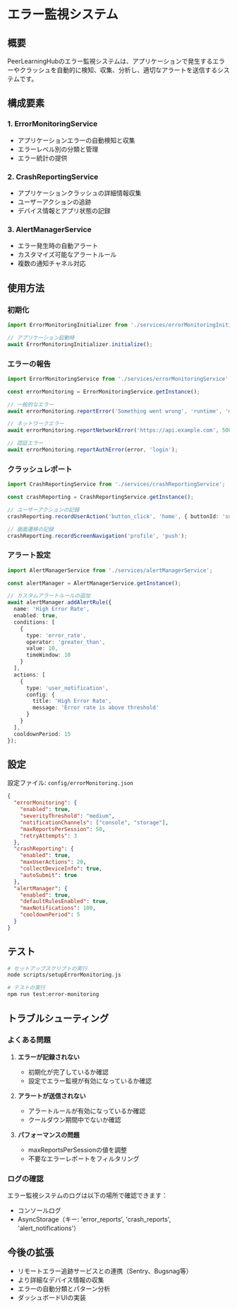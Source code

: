 # エラー監視システム

## 概要

PeerLearningHubのエラー監視システムは、アプリケーションで発生するエラーやクラッシュを自動的に検知、収集、分析し、適切なアラートを送信するシステムです。

## 構成要素

### 1. ErrorMonitoringService
- アプリケーションエラーの自動検知と収集
- エラーレベル別の分類と管理
- エラー統計の提供

### 2. CrashReportingService
- アプリケーションクラッシュの詳細情報収集
- ユーザーアクションの追跡
- デバイス情報とアプリ状態の記録

### 3. AlertManagerService
- エラー発生時の自動アラート
- カスタマイズ可能なアラートルール
- 複数の通知チャネル対応

## 使用方法

### 初期化

```typescript
import ErrorMonitoringInitializer from './services/errorMonitoringInitializer';

// アプリケーション起動時
await ErrorMonitoringInitializer.initialize();
```

### エラーの報告

```typescript
import ErrorMonitoringService from './services/errorMonitoringService';

const errorMonitoring = ErrorMonitoringService.getInstance();

// 一般的なエラー
await errorMonitoring.reportError('Something went wrong', 'runtime', 'medium');

// ネットワークエラー
await errorMonitoring.reportNetworkError('https://api.example.com', 500, error);

// 認証エラー
await errorMonitoring.reportAuthError(error, 'login');
```

### クラッシュレポート

```typescript
import CrashReportingService from './services/crashReportingService';

const crashReporting = CrashReportingService.getInstance();

// ユーザーアクションの記録
crashReporting.recordUserAction('button_click', 'home', { buttonId: 'submit' });

// 画面遷移の記録
crashReporting.recordScreenNavigation('profile', 'push');
```

### アラート設定

```typescript
import AlertManagerService from './services/alertManagerService';

const alertManager = AlertManagerService.getInstance();

// カスタムアラートルールの追加
await alertManager.addAlertRule({
  name: 'High Error Rate',
  enabled: true,
  conditions: [
    {
      type: 'error_rate',
      operator: 'greater_than',
      value: 10,
      timeWindow: 10
    }
  ],
  actions: [
    {
      type: 'user_notification',
      config: {
        title: 'High Error Rate',
        message: 'Error rate is above threshold'
      }
    }
  ],
  cooldownPeriod: 15
});
```

## 設定

設定ファイル: `config/errorMonitoring.json`

```json
{
  "errorMonitoring": {
    "enabled": true,
    "severityThreshold": "medium",
    "notificationChannels": ["console", "storage"],
    "maxReportsPerSession": 50,
    "retryAttempts": 3
  },
  "crashReporting": {
    "enabled": true,
    "maxUserActions": 20,
    "collectDeviceInfo": true,
    "autoSubmit": true
  },
  "alertManager": {
    "enabled": true,
    "defaultRulesEnabled": true,
    "maxNotifications": 100,
    "cooldownPeriod": 5
  }
}
```

## テスト

```bash
# セットアップスクリプトの実行
node scripts/setupErrorMonitoring.js

# テストの実行
npm run test:error-monitoring
```

## トラブルシューティング

### よくある問題

1. **エラーが記録されない**
   - 初期化が完了しているか確認
   - 設定でエラー監視が有効になっているか確認

2. **アラートが送信されない**
   - アラートルールが有効になっているか確認
   - クールダウン期間中でないか確認

3. **パフォーマンスの問題**
   - maxReportsPerSessionの値を調整
   - 不要なエラーレポートをフィルタリング

### ログの確認

エラー監視システムのログは以下の場所で確認できます：
- コンソールログ
- AsyncStorage（キー: 'error_reports', 'crash_reports', 'alert_notifications'）

## 今後の拡張

- リモートエラー追跡サービスとの連携（Sentry、Bugsnag等）
- より詳細なデバイス情報の収集
- エラーの自動分類とパターン分析
- ダッシュボードUIの実装
